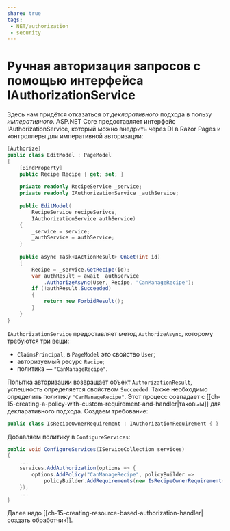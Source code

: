 ```yaml
---
share: true
tags:
 - NET/authorization
 - security
---
```

# Ручная авторизация запросов с помощью интерфейса IAuthorizationService
Здесь нам придётся отказаться от *декларативного* подхода в пользу *императивного*.
ASP.NET Core предоставляет интерфейс IAuthorizationService, который можно внедрить через DI в Razor Pages и контроллеры для императивной авторизации:
```csharp
[Authorize]
public class EditModel : PageModel
{
	[BindProperty]
	public Recipe Recipe { get; set; }
	
	private readonly RecipeService _service;
	private readonly IAuthorizationService _authService;
	
	public EditModel(
		RecipeService recipeSerivce,
		IAuthorizationService authService)
	{
		_service = service;
		_authService = authService;
	}
	
	public async Task<IActionResult> OnGet(int id)
	{
		Recipe = _service.GetRecipe(id);
		var authResult = await _authService
			.AuthorizeAsync(User, Recipe, "CanManageRecipe");
		if (!authResult.Succeeded)
		{
			return new ForbidResult();
		}
	}
}
```
`IAuthorizationService` предоставляет метод `AuthorizeAsync`, которому требуются три вещи:
- `ClaimsPrincipal`, в `PageModel` это свойство `User`;
- авторизуемый ресурс `Recipe`;
- политика — `"CanManageRecipe"`.

Попытка авторизации возвращает объект `AuthorizationResult`, успешность определяется свойством `Succeeded`.
Также необходимо определить политику `"CanManageRecipe"`. Этот процесс совпадает с [[ch-15-creating-a-policy-with-custom-requirement-and-handler|таковым]] для декларативного подхода.
Создаем требование:
```csharp
public class IsRecipeOwnerRequirement : IAuthorizationRequirement { }
```
Добавляем политику в `ConfigureServices`:
```csharp
public void ConfigureServices(IServiceCollection services)
{
	...
	services.AddAuthorization(options => {
		options.AddPolicy("CanManageRecipe", policyBuilder =>
			policyBuilder.AddRequirements(new IsRecipeOwnerRequirement()));
	});
	...
}
```
Далее надо [[ch-15-creating-resource-based-authorization-handler|создать обработчик]].